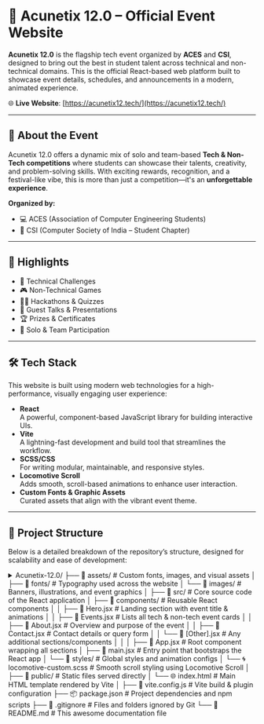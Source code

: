 # 🔐 Acunetix 12.0 – Official Event Website

**Acunetix 12.0** is the flagship tech event organized by **ACES** and **CSI**, designed to bring out the best in student talent across technical and non-technical domains. This is the official React-based web platform built to showcase event details, schedules, and announcements in a modern, animated experience.

🌐 **Live Website**: [https://acunetix12.tech/](https://acunetix12.tech/)

---

## 🎯 About the Event

Acunetix 12.0 offers a dynamic mix of solo and team-based **Tech & Non-Tech competitions** where students can showcase their talents, creativity, and problem-solving skills. With exciting rewards, recognition, and a festival-like vibe, this is more than just a competition—it's an **unforgettable experience**.

**Organized by:**  
- 💻 ACES (Association of Computer Engineering Students)  
- 🧠 CSI (Computer Society of India – Student Chapter)

---

## 🌟 Highlights

- 🧠 Technical Challenges  
- 🎮 Non-Technical Games  
- 👨‍💻 Hackathons & Quizzes  
- 🎤 Guest Talks & Presentations  
- 🏆 Prizes & Certificates  
- 👥 Solo & Team Participation

---

## 🛠 Tech Stack

This website is built using modern web technologies for a high-performance, visually engaging user experience:

- **React**  
  A powerful, component-based JavaScript library for building interactive UIs.
- **Vite**  
  A lightning-fast development and build tool that streamlines the workflow.
- **SCSS/CSS**  
  For writing modular, maintainable, and responsive styles.
- **Locomotive Scroll**  
  Adds smooth, scroll-based animations to enhance user interaction.
- **Custom Fonts & Graphic Assets**  
  Curated assets that align with the vibrant event theme.

---

## 📁 Project Structure

Below is a detailed breakdown of the repository’s structure, designed for scalability and ease of development:
<details>
  <summary>
      Acunetix-12.0/
├── 📂 assets/                     # Custom fonts, images, and visual assets
│   ├── 📂 fonts/                 # Typography used across the website
│   └── 📂 images/                # Banners, illustrations, and event graphics
│
├── 📂 src/                        # Core source code of the React application
│   ├── 📂 components/            # Reusable React components
│   │   ├── 🧩 Hero.jsx           # Landing section with event title & animations
│   │   ├── 🧩 Events.jsx         # Lists all tech & non-tech event cards
│   │   ├── 🧩 About.jsx          # Overview and purpose of the event
│   │   ├── 🧩 Contact.jsx        # Contact details or query form
│   │   └── 🧩 [Other].jsx        # Any additional sections/components
│   │
│   ├── 🧠 App.jsx                # Root component wrapping all sections
│   ├── 🚀 main.jsx               # Entry point that bootstraps the React app
│   └── 🎨 styles/                # Global styles and animation configs
│       └── 🌀 locomotive-custom.scss  # Smooth scroll styling using Locomotive Scroll
│
├── 📂 public/                    # Static files served directly
│   └── 🌐 index.html             # Main HTML template rendered by Vite
│
├── 📜 vite.config.js             # Vite build & plugin configuration
├── 📦 package.json               # Project dependencies and npm scripts
├── 📄 .gitignore                 # Files and folders ignored by Git
└── 📝 README.md                  # This awesome documentation file
  </summary>
</details>
